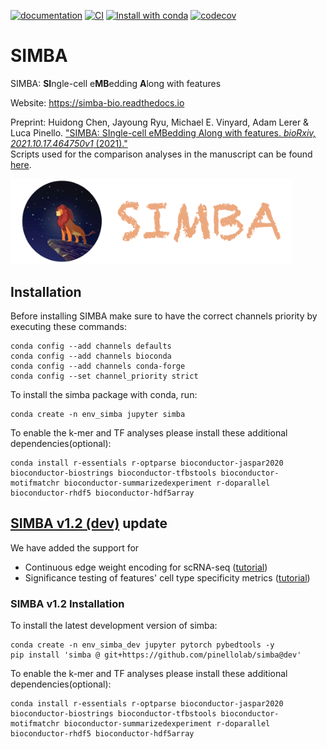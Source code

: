 [![documentation](https://readthedocs.org/projects/simba-bio/badge/?version=latest)](https://simba-bio.readthedocs.io/en/latest/)
[![CI](https://github.com/pinellolab/simba/actions/workflows/CI.yml/badge.svg)](https://github.com/pinellolab/simba/actions/workflows/CI.yml)
[![Install with conda](https://anaconda.org/bioconda/simba/badges/version.svg)](https://anaconda.org/bioconda/simba)
[![codecov](https://codecov.io/gh/pinellolab/simba/branch/master/graph/badge.svg?token=NDQJQPL18K)](https://codecov.io/gh/pinellolab/simba)

# SIMBA

SIMBA: **SI**ngle-cell e**MB**edding **A**long with features

Website: https://simba-bio.readthedocs.io

Preprint: Huidong Chen, Jayoung Ryu, Michael E. Vinyard, Adam Lerer & Luca Pinello. ["SIMBA: SIngle-cell eMBedding Along with features. *bioRxiv, 2021.10.17.464750v1* (2021)."](https://www.biorxiv.org/content/10.1101/2021.10.17.464750v1)  
Scripts used for the comparison analyses in the manuscript can be found [here](https://github.com/pinellolab/simba_comparison).

<img src="./docs/source/_static/img/logo_simba.png?raw=true" width="450">

## Installation
Before installing SIMBA make sure to have the correct channels priority by executing these commands:
```
conda config --add channels defaults
conda config --add channels bioconda
conda config --add channels conda-forge
conda config --set channel_priority strict
```

To install the simba package with conda, run:
```
conda create -n env_simba jupyter simba
```

To enable the k-mer and TF analyses please install these additional dependencies(optional):
```
conda install r-essentials r-optparse bioconductor-jaspar2020 bioconductor-biostrings bioconductor-tfbstools bioconductor-motifmatchr bioconductor-summarizedexperiment r-doparallel bioconductor-rhdf5 bioconductor-hdf5array
```

## [SIMBA v1.2 (dev)](https://github.com/pinellolab/simba/tree/dev) update
We have added the support for
* Continuous edge weight encoding for scRNA-seq ([tutorial](https://github.com/pinellolab/simba_tutorials/blob/main/v1.2/rna_10xpmbc_edgeweigts.ipynb))
* Significance testing of features' cell type specificity metrics ([tutorial](https://github.com/pinellolab/simba_tutorials/tree/main/v1.1sig))

### SIMBA v1.2 Installation
To install the latest development version of simba:
```
conda create -n env_simba_dev jupyter pytorch pybedtools -y
pip install 'simba @ git+https://github.com/pinellolab/simba@dev'
```
To enable the k-mer and TF analyses please install these additional dependencies(optional):
```
conda install r-essentials r-optparse bioconductor-jaspar2020 bioconductor-biostrings bioconductor-tfbstools bioconductor-motifmatchr bioconductor-summarizedexperiment r-doparallel bioconductor-rhdf5 bioconductor-hdf5array
```
